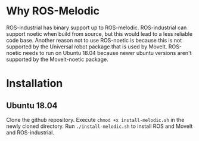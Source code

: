 # Why ROS-Melodic
ROS-industrial has binary support up to ROS-melodic. ROS-industrial can support noetic when build from source, but this would lead to a less reliable code base. Another reason not to use ROS-noetic is because this is not supported by the Universal robot package that is used by MoveIt. ROS-noetic needs to run on Ubuntu 18.04 because newer ubuntu versions aren't supported by the MoveIt-noetic package.

# Installation
## Ubuntu 18.04

Clone the github repository.
Execute `chmod +x install-melodic.sh` in the newly cloned directory.
Run `./install-melodic.sh` to install ROS and MoveIt and ROS-industrial.


